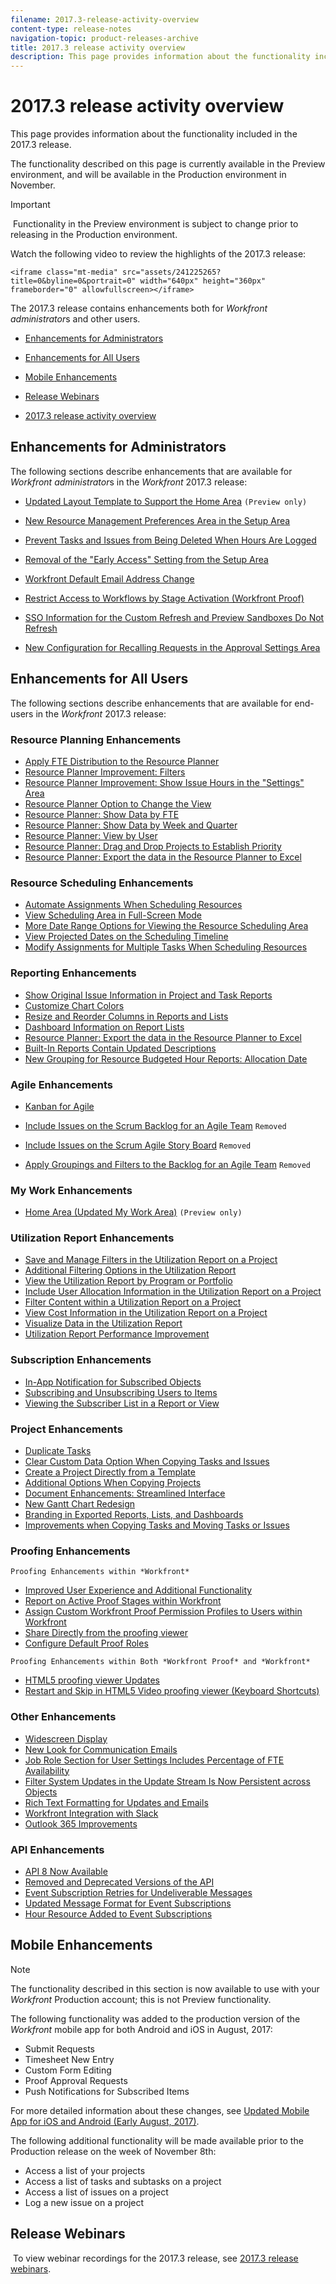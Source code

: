 ```yaml
---
filename: 2017.3-release-activity-overview
content-type: release-notes
navigation-topic: product-releases-archive
title: 2017.3 release activity overview
description: This page provides information about the functionality included in the 2017.3 release.
---
```


# 2017.3 release activity overview

This page provides information about the functionality&nbsp;included in the 2017.3 release.&nbsp;

The functionality described on this page is currently available in the Preview environment, and will be available in the Production environment in November.&nbsp;&nbsp;

>[!IMPORTANT]
>
>&nbsp;Functionality&nbsp;in the Preview environment is subject to change prior to releasing in the Production environment.

Watch the following video to&nbsp;review the highlights of the 2017.3 release:

`<iframe class="mt-media" src="assets/241225265?title=0&byline=0&portrait=0" width="640px" height="360px" frameborder="0" allowfullscreen></iframe>`

The 2017.3 release contains enhancements both for *Workfront administrator*s and other users.

* [Enhancements for Administrators](#enhancements-for-administrators) 
* [Enhancements for All Users](#enhancements-for-all-users) 
* [Mobile Enhancements](#mobile-enhancements) 
* [Release Webinars](#release-webinars)

  <!--
  <li data-mc-conditions="QuicksilverOrClassic.Draft mode"><a href="#roadmap-webinar-q4" class="MCXref xref" xrefformat="{para}">2017.3 release activity overview</a> </li>
  -->

* [2017.3 release activity overview](#roadmap-webinar-q4)

## Enhancements for Administrators

The following sections describe enhancements that are available for *Workfront administrator*s in the *Workfront* 2017.3&nbsp;release:

* [Updated Layout Template to Support the Home Area](../../../../product-announcements/product-releases/quarterly-release-archive/2017.3-release-activity/2017.3-beta-final-release-activity.md#updated-layout-template-to-support-the-home-area) `(Preview only)` 

* [New Resource Management Preferences Area in the Setup Area](../../../../product-announcements/product-releases/quarterly-release-archive/2017.3-release-activity/2017.3-beta-4-release-activity.md#new-resource-management-preferences-area-in-the-setup-area) 
* [Prevent Tasks and Issues from Being Deleted When Hours Are Logged](../../../../product-announcements/product-releases/quarterly-release-archive/2017.3-release-activity/2017.3-beta-1-release-activity.md#new-setting-to-prevent-tasks-and-issues-from-being-deleted-when-hours-are-logged) 
* [Removal of the "Early Access" Setting from the Setup Area](../../../../product-announcements/product-releases/quarterly-release-archive/2017.3-release-activity/2017.3-beta-1-release-activity.md#removal-of-the-early-access-setting) 
* [Workfront Default Email Address Change](../../../../product-announcements/product-releases/quarterly-release-archive/2017.3-release-activity/2017.3-beta-1-release-activity.md#workfront-default-email-address-change) 
* [Restrict Access to Workflows by Stage Activation (Workfront Proof)](../../../../product-announcements/product-releases/quarterly-release-archive/2017.3-release-activity/2017.3-beta-2-release-activity.md#restrict-access-to-workflows-by-stage-activation) 
* [SSO Information for the Custom Refresh and Preview Sandboxes Do Not Refresh](../../../../product-announcements/product-releases/quarterly-release-archive/2017.3-release-activity/2017.3-beta-3-release-activity.md#sso-information-for-custom-refresh-sandboxes-does-not-refresh) 
* [New Configuration for Recalling Requests in the Approval Settings Area](../../../../product-announcements/product-releases/quarterly-release-archive/2017.3-release-activity/2017.3-beta-final-release-activity.md#new-configuration-for-recalling-requests)

## Enhancements for All Users

The following sections describe enhancements that are available for end-users&nbsp;in the *Workfront* 2017.3 release:

### Resource Planning Enhancements

* [Apply FTE Distribution to the Resource Planner](../../../../product-announcements/product-releases/quarterly-release-archive/2017.3-release-activity/2017.3-beta-4-release-activity.md#apply-fte-distribution-to-the-resource-planner) 
* [Resource Planner Improvement: Filters](../../../../product-announcements/product-releases/quarterly-release-archive/2017.3-release-activity/2017.3-beta-3-release-activity.md#resource-planner-improvement-filters) 
* [Resource Planner Improvement: Show Issue Hours in the "Settings" Area](../../../../product-announcements/product-releases/quarterly-release-archive/2017.3-release-activity/2017.3-beta-3-release-activity.md#resource-planner-improvement-show-issue-hours-in-settings) 
* [Resource Planner Option to Change the View](../../../../product-announcements/product-releases/quarterly-release-archive/2017.3-release-activity/2017.3-beta-2-release-activity.md#resource-planner-option-to-change-the-view) 
* [Resource Planner: Show Data by FTE](../../../../product-announcements/product-releases/quarterly-release-archive/2017.3-release-activity/2017.3-beta-final-release-activity.md#resource-planner-show-data-by-fte) 
* [Resource Planner: Show Data by Week and Quarter](../../../../product-announcements/product-releases/quarterly-release-archive/2017.3-release-activity/2017.3-beta-final-release-activity.md#resource-planner-show-data-by-week-and-quarter) 
* [Resource Planner: View by User](../../../../product-announcements/product-releases/quarterly-release-archive/2017.3-release-activity/2017.3-beta-final-release-activity.md#resource-planner-view-by-user) 
* [Resource Planner: Drag and Drop Projects to Establish Priority](../../../../product-announcements/product-releases/quarterly-release-archive/2017.3-release-activity/2017.3-beta-final-release-activity.md#resource-planner-drag-and-drop-projects) 
* [Resource Planner: Export the data in the Resource Planner to Excel](../../../../product-announcements/product-releases/quarterly-release-archive/2017.3-release-activity/2017.3-beta-final-release-activity.md#resource-planner-export-data)

### Resource Scheduling Enhancements

* [Automate Assignments When Scheduling Resources](../../../../product-announcements/product-releases/quarterly-release-archive/2017.3-release-activity/2017.3-beta-4-release-activity.md#automate-assignments-when-scheduling-resources) 
* [View Scheduling Area in Full-Screen Mode](../../../../product-announcements/product-releases/quarterly-release-archive/2017.3-release-activity/2017.3-beta-1-release-activity.md#view-scheduling-area-in-full-screen-mode) 
* [More Date Range Options for Viewing the Resource Scheduling Area](../../../../product-announcements/product-releases/quarterly-release-archive/2017.3-release-activity/2017.3-beta-1-release-activity.md#more-date-range-options-for-viewing-the-resource-scheduling-area) 
* [View Projected Dates on the Scheduling Timeline](../../../../product-announcements/product-releases/quarterly-release-archive/2017.3-release-activity/2017.3-beta-1-release-activity.md#view-projected-dates-on-the-scheduling-timeline) 
* [Modify Assignments for Multiple Tasks When Scheduling Resources](../../../../product-announcements/product-releases/quarterly-release-archive/2017.3-release-activity/2017.3-beta-4-release-activity.md#modify-assignments-for-specific-tasks-within-a-project)

### Reporting Enhancements

* [Show Original Issue Information in Project and Task Reports](../../../../product-announcements/product-releases/quarterly-release-archive/2017.3-release-activity/2017.3-beta-4-release-activity.md#show-information-in-project-and-taks-reports) 
* [Customize Chart Colors](../../../../product-announcements/product-releases/quarterly-release-archive/2017.3-release-activity/2017.3-beta-3-release-activity.md#customize-chart-colors) 
* [Resize and Reorder Columns in Reports and Lists](../../../../product-announcements/product-releases/quarterly-release-archive/2017.3-release-activity/2017.3-beta-1-release-activity.md#resize-and-reorder-columns-in-reports-and-lists) 
* [Dashboard Information on Report Lists](../../../../product-announcements/product-releases/quarterly-release-archive/2017.3-release-activity/2017.3-beta-2-release-activity.md#dashboar) 
* [Resource Planner: Export the data in the Resource Planner to Excel](../../../../product-announcements/product-releases/quarterly-release-archive/2017.3-release-activity/2017.3-beta-final-release-activity.md#resource-planner-export-data) 
* [Built-In Reports Contain Updated Descriptions](../../../../product-announcements/product-releases/quarterly-release-archive/2017.3-release-activity/2017.3-beta-final-release-activity.md#built-in-reports-contain-updated-descriptions) 
* [New Grouping for Resource Budgeted Hour Reports: Allocation Date](../../../../product-announcements/product-releases/quarterly-release-archive/2017.3-release-activity/2017.3-beta-final-release-activity.md#new-grouping-for-resource-budgeted-hour-reports)

### Agile Enhancements

* [Kanban for Agile](../../../../product-announcements/product-releases/quarterly-release-archive/2017.3-release-activity/2017.3-beta-final-release-activity.md#kanban-for-agile) 
* [Include Issues on the Scrum Backlog for an Agile Team](../../../../product-announcements/product-releases/quarterly-release-archive/2017.3-release-activity/2017.3-beta-final-release-activity.md#include-issues-on-the-backlog) `Removed` 

* [Include Issues on the Scrum Agile Story Board](../../../../product-announcements/product-releases/quarterly-release-archive/2017.3-release-activity/2017.3-beta-final-release-activity.md#include-issues-on-the-story-board) `Removed` 

* [Apply Groupings and Filters to the Backlog for an Agile Team](../../../../product-announcements/product-releases/quarterly-release-archive/2017.3-release-activity/2017.3-beta-final-release-activity.md#apply-groupings-and-filters-to-the-backlog) `Removed`

### My Work Enhancements

* [Home Area (Updated My Work Area)](../../../../product-announcements/product-releases/quarterly-release-archive/2017.3-release-activity/2017.3-beta-final-release-activity.md#home-area) `(Preview only)`

### Utilization Report Enhancements

* [Save and Manage Filters in the Utilization Report on a Project](../../../../product-announcements/product-releases/quarterly-release-archive/2017.3-release-activity/2017.3-beta-4-release-activity.md#save-and-manage-filters-in-the-utilization-report-on-a-project) 
* [Additional Filtering Options in the Utilization Report](../../../../product-announcements/product-releases/quarterly-release-archive/2017.3-release-activity/2017.3-beta-4-release-activity.md#additional-filtering-options-in-the-utilization-report) 
* [View the Utilization Report by Program or Portfolio](../../../../product-announcements/product-releases/quarterly-release-archive/2017.3-release-activity/2017.3-beta-4-release-activity.md#run-the-utilization-report-at-the-program-and-portfolio-level) 
* [Include User Allocation Information in the Utilization Report on a Project](../../../../product-announcements/product-releases/quarterly-release-archive/2017.3-release-activity/2017.3-beta-1-release-activity.md#include-user-allocation-information-in-the-utilization-report-on-a-project) 
* [Filter Content within a Utilization Report on a Project](../../../../product-announcements/product-releases/quarterly-release-archive/2017.3-release-activity/2017.3-beta-2-release-activity.md#filter-content-within-a-utilization-report-on-a-project) 
* [View Cost Information in the Utilization Report on a Project](../../../../product-announcements/product-releases/quarterly-release-archive/2017.3-release-activity/2017.3-beta-2-release-activity.md#view-cost-information-in-the-utilization-report-on-a-project) 
* [Visualize Data in the Utilization Report](../../../../product-announcements/product-releases/quarterly-release-archive/2017.3-release-activity/2017.3-beta-final-release-activity.md#visualize-data-in-the-utilization-report) 
* [Utilization Report Performance Improvement](../../../../product-announcements/product-releases/quarterly-release-archive/2017.3-release-activity/2017.3-beta-final-release-activity.md#utilization-report-performance-improvement)

### Subscription Enhancements

* [In-App Notification for Subscribed Objects](../../../../product-announcements/product-releases/quarterly-release-archive/2017.3-release-activity/2017.3-beta-1-release-activity.md#in-app-notification-for-subscribed-objects) 
* [Subscribing and Unsubscribing Users to Items](../../../../product-announcements/product-releases/quarterly-release-archive/2017.3-release-activity/2017.3-beta-2-release-activity.md#subscribing-and-unsubscribing-users-to-items) 
* [Viewing the Subscriber List in a Report or View](../../../../product-announcements/product-releases/quarterly-release-archive/2017.3-release-activity/2017.3-beta-2-release-activity.md#viewing-the-subscriber-list-in-a-report-or-view)

### Project Enhancements

* [Duplicate Tasks](../../../../product-announcements/product-releases/quarterly-release-archive/2017.3-release-activity/2017.3-beta-4-release-activity.md#duplicate-tasks) 
* [Clear Custom Data Option When Copying Tasks and Issues](../../../../product-announcements/product-releases/quarterly-release-archive/2017.3-release-activity/2017.3-beta-1-release-activity.md#clear-custom-data-option-when-copying-tasks-and-issues) 
* [Create a Project Directly from a Template](../../../../product-announcements/product-releases/quarterly-release-archive/2017.3-release-activity/2017.3-beta-1-release-activity.md#create-a-project-directly-from-a-template) 
* [Additional Options When Copying Projects](../../../../product-announcements/product-releases/quarterly-release-archive/2017.3-release-activity/2017.3-beta-3-release-activity.md#additional-options-when-copying-projects) 
* [Document Enhancements: Streamlined Interface](../../../../product-announcements/product-releases/quarterly-release-archive/2017.3-release-activity/2017.3-beta-final-release-activity.md#document-enhancements-streamlined-interface) 
* [New Gantt Chart Redesign](../../../../product-announcements/product-releases/quarterly-release-archive/2017.3-release-activity/2017.3-beta-final-release-activity.md#new-gantt-chart) 
* [Branding in Exported Reports, Lists, and Dashboards](../../../../product-announcements/product-releases/quarterly-release-archive/2017.3-release-activity/2017.3-beta-final-release-activity.md#branding-in-exported-reports-lists-and-dashboards) 
* [Improvements when Copying Tasks and Moving Tasks or Issues](../../../../product-announcements/product-releases/quarterly-release-archive/2017.3-release-activity/2017.3-beta-final-release-activity.md#improvements-when-copying-tasks-and-moving-tasks-or-issues)

### Proofing Enhancements

`Proofing Enhancements within *Workfront*`

* [Improved User Experience and Additional Functionality](../../../../product-announcements/product-releases/quarterly-release-archive/2017.3-release-activity/2017.3-beta-final-release-activity.md#improved-user-experience-and-additiona-functionality) 
* [Report on Active Proof Stages within Workfront](../../../../product-announcements/product-releases/quarterly-release-archive/2017.3-release-activity/2017.3-beta-4-release-activity.md#report-on-active-proof-stages-within-workfront) 
* [Assign Custom Workfront Proof Permission Profiles to Users within Workfront](../../../../product-announcements/product-releases/quarterly-release-archive/2017.3-release-activity/2017.3-beta-4-release-activity.md#assign-custom-workfront-proof-permission-profiles-to-users-within-workfront) 
* [Share Directly from the proofing viewer](../../../../product-announcements/product-releases/quarterly-release-archive/2017.3-release-activity/2017.3-beta-final-release-activity.md#share-directly-from-the-proofing-viewer) 
* [Configure Default Proof Roles](../../../../product-announcements/product-releases/quarterly-release-archive/2017.3-release-activity/2017.3-beta-final-release-activity.md#configuring-default-proof-roles)

`Proofing Enhancements within Both *Workfront Proof* and *Workfront*`

* [HTML5 proofing viewer Updates](../../../../product-announcements/product-releases/quarterly-release-archive/2017.3-release-activity/2017.3-beta-final-release-activity.md#html-static-proofing-viewer) 
* [Restart and Skip in HTML5 Video proofing viewer (Keyboard Shortcuts)](../../../../product-announcements/product-releases/quarterly-release-archive/2017.3-release-activity/2017.3-beta-final-release-activity.md#restart-and-skip-in-html5-proofing)

### Other Enhancements

* [Widescreen Display](../../../../product-announcements/product-releases/quarterly-release-archive/2017.3-release-activity/2017.3-beta-1-release-activity.md#widescreen-display) 
* [New Look for Communication Emails](../../../../product-announcements/product-releases/quarterly-release-archive/2017.3-release-activity/2017.3-beta-2-release-activity.md#new-look-form-communication-emails) 
* [Job Role Section for User Settings Includes Percentage of FTE Availability](../../../../product-announcements/product-releases/quarterly-release-archive/2017.3-release-activity/2017.3-beta-4-release-activity.md#new-job-roles-interface-for-user-settings) 
* [Filter System Updates in the Update Stream Is Now Persistent across Objects](../../../../product-announcements/product-releases/quarterly-release-archive/2017.3-release-activity/2017.3-beta-4-release-activity.md#filter-system-updates-in-the-update-stream) 
* [Rich Text Formatting for Updates and Emails](../../../../product-announcements/product-releases/quarterly-release-archive/2017.3-release-activity/2017.3-beta-final-release-activity.md#rich-text-formatting) 
* [Workfront Integration with Slack](../../../../product-announcements/product-releases/quarterly-release-archive/2017.3-release-activity/2017.3-beta-final-release-activity.md#workfront-integration-with-slack) 
* [Outlook 365 Improvements](../../../../product-announcements/product-releases/quarterly-release-archive/2017.3-release-activity/2017.3-beta-final-release-activity.md#outlook-365-improvements)

### API Enhancements

* [API 8 Now Available](../../../../product-announcements/product-releases/quarterly-release-archive/2017.3-release-activity/2017.3-beta-final-release-activity.md#api-8-now-availabe)&nbsp;
* [Removed and Deprecated Versions of the API](../../../../product-announcements/product-releases/quarterly-release-archive/2017.3-release-activity/2017.3-beta-final-release-activity.md#removed-and-deprecated-versions-of-the-api)&nbsp;
* [Event Subscription Retries for Undeliverable Messages](../../../../product-announcements/product-releases/quarterly-release-archive/2017.3-release-activity/2017.3-beta-final-release-activity.md#event-subscription-retries-for-undeliverable-messages) 
* [Updated Message Format for Event Subscriptions](../../../../product-announcements/product-releases/quarterly-release-archive/2017.3-release-activity/2017.3-beta-final-release-activity.md#updated) 
* [Hour Resource Added to Event Subscriptions](../../../../product-announcements/product-releases/quarterly-release-archive/2017.3-release-activity/2017.3-beta-4-release-activity.md#hour-resource-added-to-event-subscription)

## Mobile Enhancements

>[!NOTE]
>
>The functionality described in this section is now available to use with your *Workfront* Production account; this is not Preview functionality.

The following functionality was added to the production&nbsp;version of the *Workfront* mobile app for both Android and iOS in August, 2017:

* Submit Requests
* Timesheet New Entry
* Custom Form Editing
* Proof Approval Requests
* Push Notifications for Subscribed Items

For more detailed information about these changes, see [Updated Mobile App for iOS and Android (Early August, 2017)](../../../../product-announcements/announcements/updated-mobile-app.md).

The following additional functionality will be made available prior to the Production release on the week of November 8th:

* Access a list of your projects
* Access a list of tasks and subtasks on a project
* Access a list of issues on a project
* Log a new issue on a project

## Release Webinars

&nbsp;To view webinar recordings for the 2017.3 release,&nbsp;see [2017.3 release webinars](../../../../product-announcements/product-releases/quarterly-release-archive/2017.3-release-activity/2017.3-release-webinars.md).
